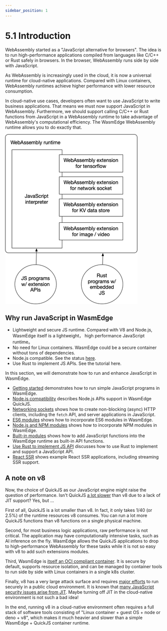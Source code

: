 ```yaml
---
sidebar_position: 1
---
```


# 5.1 Introduction

WebAssembly started as a "JavaScript alternative for browsers". The idea is to run high-performance applications compiled from languages like C/C++ or Rust safely in browsers. In the browser, WebAssembly runs side by side with JavaScript.

As WebAssembly is increasingly used in the cloud, it is now a universal runtime for cloud-native applications. Compared with Linux containers, WebAssembly runtimes achieve higher performance with lower resource consumption.

In cloud-native use cases, developers often want to use JavaScript to write business applications. That means we must now support JavaScript in WebAssembly. Furthermore, we should support calling C/C++ or Rust functions from JavaScript in a WebAssembly runtime to take advantage of WebAssembly's computational efficiency. The WasmEdge WebAssembly runtime allows you to do exactly that.

![javascript](javascript.png)

## Why run JavaScript in WasmEdge

* Lightweight and secure JS runtime. Compared with V8 and Node.js, WasmEdge itself is a lightweight， high performance JavaScript runtime。
* No need for Linux containers. WasmEdge could be a secure container without tons of dependencies.
* Node.js compatible. See the status [here](https://github.com/WasmEdge/WasmEdge/issues/1535). 
* Use Rust to implement JS APIs. See the tutorial here.


In this section, we will demonstrate how to run and enhance JavaScript in WasmEdge.

* [Getting started](hello_world) demonstrates how to run simple JavaScript programs in WasmEdge.
* [Node.js compatibility](nodejs) describes Node.js APIs support in WasmEdge QuickJS.
* [Networking sockets](../../category/http-service) shows how to create non-blocking (async) HTTP clients, including the `fetch` API, and server applications in JavaScript.
* [ES6 modules](es6) shows how to incorporate ES6 modules in WasmEdge.
* [Node.js and NPM modules](npm) shows how to incorporate NPM modules in WasmEdge.
* [Built-in modules](modules) shows how to add JavaScript functions into the WasmEdge runtime as built-in API functions.
* [Use Rust to implement JS API](rust) discusses how to use Rust to implement and support a JavaScript API.
* [React SSR](ssr) shows example React SSR applications, including streaming SSR support.

## A note on v8

Now, the choice of QuickJS as our JavaScript engine might raise the question of performance. Isn't QuickJS [a lot slower](https://bellard.org/quickjs/bench.html) than v8 due to a lack of JIT support? Yes, but ...

First of all, QuickJS is a lot smaller than v8. In fact, it only takes 1/40 (or 2.5%) of the runtime resources v8 consumes. You can run a lot more QuickJS functions than v8 functions on a single physical machine.

Second, for most business logic applications, raw performance is not critical. The application may have computationally intensive tasks, such as AI inference on the fly. WasmEdge allows the QuickJS applications to drop to high-performance WebAssembly for these tasks while it is not so easy with v8 to add such extensions modules.

Third, WasmEdge is [itself an OCI compliant container](../deploy/intro).
It is secure by default, supports resource isolation, and can be managed by container tools to run side by side with Linux containers in a single k8s cluster.

Finally, v8 has a very large attack surface and requires [major efforts](https://blog.cloudflare.com/mitigating-spectre-and-other-security-threats-the-cloudflare-workers-security-model/) to run securely in a public cloud environment.
It is known that [many JavaScript security issues arise from JIT](https://www.theregister.com/2021/08/06/edge_super_duper_security_mode/). Maybe turning off JIT in the cloud-native environment is not such a bad idea!

In the end, running v8 in a cloud-native environment often requires a full stack of software tools consisting of "Linux container + guest OS + node or deno + v8", which makes it much heavier and slower than a simple WasmEdge + QuickJS container runtime.

